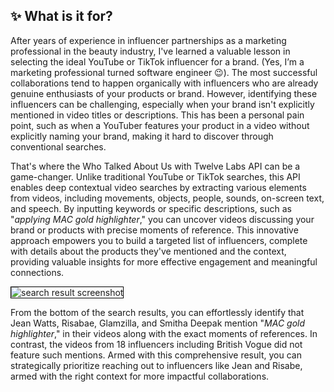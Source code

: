 ## ✨ What is it for?

After years of experience in influencer partnerships as a marketing professional in the beauty industry, I've learned a valuable lesson in selecting the ideal YouTube or TikTok influencer for a brand. (Yes, I’m a marketing professional turned software engineer 😉). The most successful collaborations tend to happen organically with influencers who are already genuine enthusiasts of your products or brand. However, identifying these influencers can be challenging, especially when your brand isn't explicitly mentioned in video titles or descriptions. This has been a personal pain point, such as when a YouTuber features your product in a video without explicitly naming your brand, making it hard to discover through conventional searches.

That's where the Who Talked About Us with Twelve Labs API can be a game-changer. Unlike traditional YouTube or TikTok searches, this API enables deep contextual video searches by extracting various elements from videos, including movements, objects, people, sounds, on-screen text, and speech. By inputting keywords or specific descriptions, such as "_applying MAC gold highlighter_," you can uncover videos discussing your brand or products with precise moments of reference. This innovative approach empowers you to build a targeted list of influencers, complete with details about the products they've mentioned and the context, providing valuable insights for more effective engagement and meaningful connections.

<img src="search_demonstration.gif" alt="search result screenshot" style="border: 1px solid black;" />

From the bottom of the search results, you can effortlessly identify that Jean Watts, Risabae, Glamzilla, and Smitha Deepak mention "_MAC gold highlighter_," in their videos along with the exact moments of references. In contrast, the videos from 18 influencers including British Vogue did not feature such mentions. Armed with this comprehensive result, you can strategically prioritize reaching out to influencers like Jean and Risabe, armed with the right context for more impactful collaborations.
